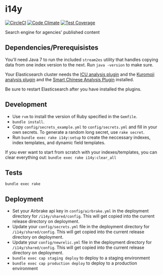 i14y
====

[![CircleCI](https://circleci.com/gh/GSA/i14y.svg?style=shield)](https://circleci.com/gh/GSA/i14y)
[![Code Climate](https://codeclimate.com/github/GSA/i14y/badges/gpa.svg)](https://codeclimate.com/github/GSA/i14y)
[![Test Coverage](https://codeclimate.com/github/GSA/i14y/badges/coverage.svg)](https://codeclimate.com/github/GSA/i14y)

Search engine for agencies' published content

## Dependencies/Prerequisistes

You'll need Java 7 to run the included `stream2es` utility that handles copying data from one index version to the next.
Run `java -version` to make sure.

Your Elasticsearch cluster needs the [ICU analysis plugin](https://github.com/elastic/elasticsearch-analysis-icu) and
the [Kuromoji analysis plugin](https://github.com/elastic/elasticsearch-analysis-kuromoji/blob/master/README.md) and
the [Smart Chinese Analysis Plugin](https://github.com/elastic/elasticsearch-analysis-smartcn) installed.

Be sure to restart Elasticsearch after you have installed the plugins.

## Development

- Use `rvm` to install the version of Ruby specified in the `Gemfile`.
- `bundle install`.
- Copy `config/secrets_example.yml` to `config/secrets.yml` and fill in your own secrets. To generate a random long secret, use `rake secret`.
- Run `bundle exec rake i14y:setup` to create the neccessary indexes, index templates, and dynamic field templates.

If you ever want to start from scratch with your indexes/templates, you can clear everything out:
`bundle exec rake i14y:clear_all`

## Tests

`bundle exec rake`

## Deployment

- Set your Airbrake api key in `config/airbrake.yml` in the deployment directory for `/i14y/shared/config`. This will get copied into the current release directory on deployment.
- Update your `config/secrets.yml` file in the deployment directory for `/i14y/shared/config`. This will get copied into the current release directory on deployment.
- Update your `config/newrelic.yml` file in the deployment directory for `/i14y/shared/config`. This will get copied into the current release directory on deployment.
- `bundle exec cap staging deploy` to deploy to a staging environment
- `bundle exec cap production deploy` to deploy to a production environment
